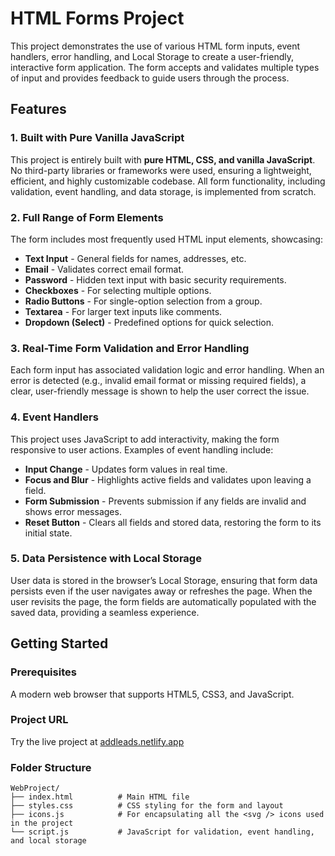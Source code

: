 # HTML Forms Project

This project demonstrates the use of various HTML form inputs, event handlers, error handling, and Local Storage to create a user-friendly, interactive form application. The form accepts and validates multiple types of input and provides feedback to guide users through the process.

## Features

### 1. Built with Pure Vanilla JavaScript
This project is entirely built with **pure HTML, CSS, and vanilla JavaScript**. No third-party libraries or frameworks were used, ensuring a lightweight, efficient, and highly customizable codebase. All form functionality, including validation, event handling, and data storage, is implemented from scratch.

### 2. Full Range of Form Elements
The form includes most frequently used HTML input elements, showcasing:
- **Text Input** - General fields for names, addresses, etc.
- **Email** - Validates correct email format.
- **Password** - Hidden text input with basic security requirements.
- **Checkboxes** - For selecting multiple options.
- **Radio Buttons** - For single-option selection from a group.
- **Textarea** - For larger text inputs like comments.
- **Dropdown (Select)** - Predefined options for quick selection.

### 3. Real-Time Form Validation and Error Handling
Each form input has associated validation logic and error handling. When an error is detected (e.g., invalid email format or missing required fields), a clear, user-friendly message is shown to help the user correct the issue. 

### 4. Event Handlers
This project uses JavaScript to add interactivity, making the form responsive to user actions. Examples of event handling include:
- **Input Change** - Updates form values in real time.
- **Focus and Blur** - Highlights active fields and validates upon leaving a field.
- **Form Submission** - Prevents submission if any fields are invalid and shows error messages.
- **Reset Button** - Clears all fields and stored data, restoring the form to its initial state.

### 5. Data Persistence with Local Storage
User data is stored in the browser’s Local Storage, ensuring that form data persists even if the user navigates away or refreshes the page. When the user revisits the page, the form fields are automatically populated with the saved data, providing a seamless experience.

## Getting Started

### Prerequisites
A modern web browser that supports HTML5, CSS3, and JavaScript.

### Project URL
Try the live project at [addleads.netlify.app](https://addleads.netlify.app)

### Folder Structure
```
WebProject/
├── index.html          # Main HTML file
├── styles.css          # CSS styling for the form and layout
├── icons.js            # For encapsulating all the <svg /> icons used in the project 
└── script.js           # JavaScript for validation, event handling, and local storage